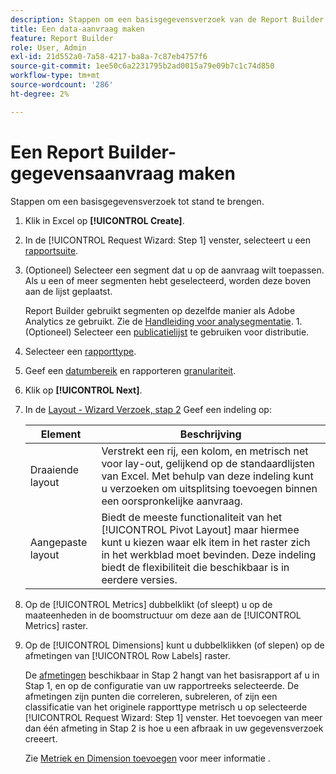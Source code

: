 ```yaml
---
description: Stappen om een basisgegevensverzoek van de Report Builder tot stand te brengen.
title: Een data-aanvraag maken
feature: Report Builder
role: User, Admin
exl-id: 21d552a0-7a58-4217-ba8a-7c87eb4757f6
source-git-commit: 1ee50c6a2231795b2ad0015a79e09b7c1c74d850
workflow-type: tm+mt
source-wordcount: '286'
ht-degree: 2%

---
```


# Een Report Builder-gegevensaanvraag maken

Stappen om een basisgegevensverzoek tot stand te brengen.

1. Klik in Excel op **[!UICONTROL Create]**.
1. In de [!UICONTROL Request Wizard: Step 1] venster, selecteert u een [rapportsuite](/help/analyze/report-builder/data-requests/selecting-report-suites/t-select-report-suites.md).
1. (Optioneel) Selecteer een segment dat u op de aanvraag wilt toepassen. Als u een of meer segmenten hebt geselecteerd, worden deze boven aan de lijst geplaatst.

   Report Builder gebruikt segmenten op dezelfde manier als Adobe Analytics ze gebruikt. Zie de [Handleiding voor analysegmentatie](https://experienceleague.adobe.com/docs/analytics/components/segmentation/seg-home.html). 1. (Optioneel) Selecteer een [publicatielijst](/help/analyze/report-builder/data-requests/allow-publishing-list-overrides.md) te gebruiken voor distributie.
1. Selecteer een [rapporttype](/help/analyze/report-builder/data-requests/c-report-types/select-report-types.md).
1. Geef een [datumbereik](/help/analyze/report-builder/data-requests/configuring-report-dates/custom-calendar.md) en rapporteren [granulariteit](/help/analyze/report-builder/data-requests/configuring-report-dates/granularity.md).
1. Klik op **[!UICONTROL Next]**.
1. In de [Layout - Wizard Verzoek, stap 2](/help/analyze/report-builder/layout/layout.md) Geef een indeling op:

   | Element | Beschrijving |
   |---|---|
   | Draaiende layout | Verstrekt een rij, een kolom, en metrisch net voor lay-out, gelijkend op de standaardlijsten van Excel. Met behulp van deze indeling kunt u verzoeken om uitsplitsing toevoegen binnen een oorspronkelijke aanvraag. |
   | Aangepaste layout | Biedt de meeste functionaliteit van het [!UICONTROL Pivot Layout] maar hiermee kunt u kiezen waar elk item in het raster zich in het werkblad moet bevinden. Deze indeling biedt de flexibiliteit die beschikbaar is in eerdere versies. |

1. Op de [!UICONTROL Metrics] dubbelklikt (of sleept) u op de maateenheden in de boomstructuur om deze aan de [!UICONTROL Metrics] raster.
1. Op de [!UICONTROL Dimensions] kunt u dubbelklikken (of slepen) op de afmetingen van [!UICONTROL Row Labels] raster.

   De [afmetingen](https://experienceleague.adobe.com/docs/analytics/analyze/report-builder/layout/filter-dimenson/filter-dimensions.html) beschikbaar in Stap 2 hangt van het basisrapport af u in Stap 1, en op de configuratie van uw rapportreeks selecteerde. De afmetingen zijn punten die correleren, subreleren, of zijn een classificatie van het originele rapporttype metrisch u op selecteerde [!UICONTROL Request Wizard: Step 1] venster. Het toevoegen van meer dan één afmeting in Stap 2 is hoe u een afbraak in uw gegevensverzoek creeert.

   Zie [Metriek en Dimension toevoegen](/help/analyze/report-builder/layout/c-metrics-dimensions/t-add-metrics-and-dimensions.md) voor meer informatie .
